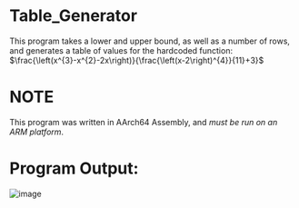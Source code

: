 # Table_Generator
This program takes a lower and upper bound, as well as a number of rows, and generates a table of values for the hardcoded function:
$\frac{\left(x^{3}-x^{2}-2x\right)}{\frac{\left(x-2\right)^{4}}{11}+3}$

# NOTE
This program was written in AArch64 Assembly, and _must be run on an ARM platform_.

# Program Output:
![image](https://github.com/TristanOpbroek/Table_Generator/assets/144570083/912527df-0a63-43ef-ab5a-56730f97023a)
